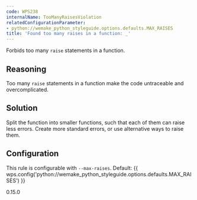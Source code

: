 ```yaml
---
code: WPS238
internalName: TooManyRaisesViolation
relatedConfigurationParameter:
- python://wemake_python_styleguide.options.defaults.MAX_RAISES
title: 'Found too many raises in a function: _'
---
```


Forbids too many `raise` statements in a function.

## Reasoning
Too many `raise` statements in a function make the code untraceable
and overcomplicated.

## Solution
Split the function into smaller functions, such that each of them
can raise less errors. Create more standard errors, or use
alternative ways to raise them.

## Configuration
This rule is configurable with `--max-raises`. Default:
{{ wps.config('python://wemake_python_styleguide.options.defaults.MAX_RAISES') }}

<div class="versionadded">

0.15.0

</div>